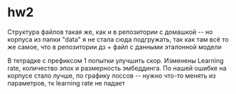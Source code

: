 # hw2
Структура файлов такая же, как и в репозитории с домашкой -- но корпуса из папки "data" я не стала сюда подгружать, так как там всё то же самое, что в репозитории дз + файл с данными эталонной модели

В тетрадке с префиксом 1 попытки улучшить скор. Изменены Learning rate, количество эпох и размерность эмбеддинга. По нашей ошибке на корпусе стало лучше, по графику лоссов -- нужно что-то менять из параметров, тк learning rate не падает
